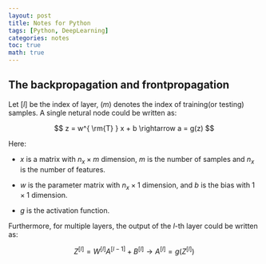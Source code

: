 ```yaml
---
layout: post
title: Notes for Python
tags: [Python, DeepLearning]
categories: notes
toc: true
math: true
---
```


## The backpropagation and frontpropagation

Let $[l]$ be the index of layer, $(m)$ denotes the index of training(or testing) samples. A single netural node could be written as:

$$ z = w^{ \rm{T} } x + b \rightarrow a = g(z) $$

Here:

- $x$ is a matrix with $n_{x} \times m$ dimension, $m$ is the number of samples and $n_{x}$ is the number of features.

- $w$ is the parameter matrix with $n_{x} \times 1$ dimension, and $b$ is the bias with $1 \times 1$ dimension.

- $g$ is the activation function.

Furthermore, for multiple layers, the output of the $l$-th layer could be written as:

$$ Z^{[l]} = W^{[l]} A^{[l - 1]} + B^{[l]} \rightarrow A^{[l]} = g(Z^{[l]})$$